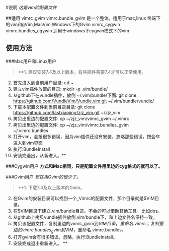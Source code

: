 #说明
*这是vim的配置文件*

##适用
vimrc_gvim vimrc.bundle_gvim 是一个整体，适用于mac,linux 终端下的vim和gVim,MacVim,Windows下的Gvim
vimrc_cygwin vimrc.bundles_cgywin 适用于windows下cygwin模式下的vim

## 使用方法
###Mac用户和Linux用户
>**1. 建议安装7.4及以上版本，有些插件需要7.4才可以正常使用。  
2. 首先进入到当前用户目录: cd ~  
3. 建立vim插件放置的目录:  mkdir -p .vim/bundle/  
4. 从github下在vundle插件，放倒 ~/.vim/bundle/下面:  git clone https://github.com/VundleVim/Vundle.vim.git ~/.vim/bundle/vundle/  
5. 下载本配置文件到当前目录目录: git clone https://github.com/lastxiaojing/zjz_vim.git ~/zjz_vim  
6. 拷贝出里边的配置文件: cp ~/zjz_vim/vimrc_gvim ~/.vimrc  
7. 拷贝出里边的配置文件: cp ~/zjz_vim/vimrc.bundles_gvim ~/.vimrc.bundles  
8. 打开vim，会报很多错误，因为vim插件还没有安装，忽略那些错误，按会车进入到vim界面  
9. 执行:BundleInstall  
10. 安装完退出，从新进入。**  

###Cygwin用户
**方式和Mac相同，只是配置文件用里边的cyg格式的就可以了。**

###Gvim用户
*现在用Gvim的很少了。*
>**1. 下载7.4及以上版本的Gvim。  
2. 在Gvim的安装目录可以找到一个\_Vimrc的配置文件，那个目录就是$VIM目录。  
3. 在$VIM目录下建立.vim/bundle目录。不会的可以借助其他工具，比如dos。  
4. 从github上拷贝vundle插件放倒.vim/bundle下，和上边文件名保持一致。  
5. 拷贝该配置文件，复制里边的vimrc_gvim到$VIM目录，重命名.vimrc；复制里边的vimrc_.bundles_gvim到$VIM，重命名.vimrc.bundles。  
6. 打开gvim会有很多错误，忽略，执行:BundleInstall。
7. 安装完成退出重新进入。  **
